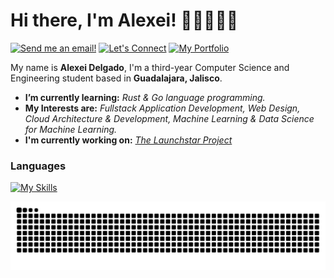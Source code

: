 # Hi there, I'm Alexei! 👋🏻🧑🏻‍💻
[![Send me an email!](https://img.shields.io/badge/Send_me_an_email-purple?style=for-the-badge&logo=maildotru&logoColor=white)](mailto:alexei@pathscreative.com)
[![Let's Connect](https://shields.io/badge/let's%20connect!-blue?logo=linkedin&style=for-the-badge)](https://www.linkedin.com/in/alexeidg/)
[![My Portfolio](https://shields.io/badge/My%20Portfolio-343a40?&style=for-the-badge)](https://alexei.pathscreative.com)

My name is **Alexei Delgado**, I'm a third-year Computer Science and Engineering student based in **Guadalajara, Jalisco**.
- **I’m currently learning:** *Rust & Go language programming.*
- **My Interests are:** *Fullstack Application Development, Web Design, Cloud Architecture & Development, Machine Learning & Data Science for Machine Learning.* 
- **I'm currently working on:** *[The Launchstar Project]()*

### Languages 
[![My Skills](https://skillicons.dev/icons?i=cpp,cs,c,js,ts,py,r,matlab,java)](https://skillicons.dev) 

<img src="https://raw.githubusercontent.com/alexeiddg/alexeiddg/output/snake.svg" alt="Snake animation" />
